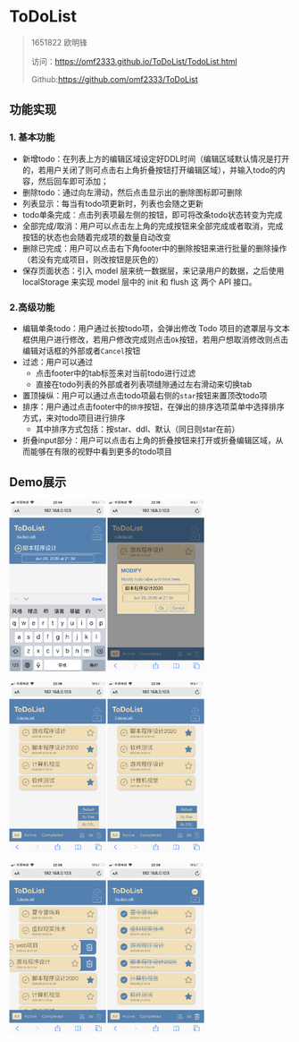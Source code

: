 # ToDoList

> 1651822 欧明锋
>
> 访问：https://omf2333.github.io/ToDoList/TodoList.html
>
> Github:https://github.com/omf2333/ToDoList

## 功能实现

### 1. 基本功能

+ 新增todo：在列表上方的编辑区域设定好DDL时间（编辑区域默认情况是打开的，若用户关闭了则可点击右上角折叠按钮打开编辑区域），并输入todo的内容，然后回车即可添加；
+ 删除todo：通过向左滑动，然后点击显示出的删除图标即可删除
+ 列表显示：每当有todo项更新时，列表也会随之更新
+ todo单条完成：点击列表项最左侧的按钮，即可将改条todo状态转变为完成
+ 全部完成/取消：用户可以点击左上角的完成按钮来全部完成或者取消，完成按钮的状态也会随着完成项的数量自动改变
+ 删除已完成：用户可以点击右下角footer中的删除按钮来进行批量的删除操作（若没有完成项目，则改按钮是灰色的）
+ 保存页面状态：引入 model 层来统一数据层，来记录用户的数据，之后使用 localStorage 来实现 model 层中的 init 和 flush 这 两个 API 接口。

### 2.高级功能

+ 编辑单条todo：用户通过长按todo项，会弹出修改 Todo 项目的遮罩层与文本框供用户进行修改，若用户修改完成则点击`Ok`按钮，若用户想取消修改则点击编辑对话框的外部或者`Cancel`按钮
+ 过滤：用户可以通过
  + 点击footer中的tab标签来对当前todo进行过滤
  + 直接在todo列表的外部或者列表项缝隙通过左右滑动来切换tab
+ 置顶操纵：用户可以通过点击todo项最右侧的`star`按钮来置顶改todo项
+ 排序：用户通过点击footer中的`排序`按钮，在弹出的排序选项菜单中选择排序方式，来对todo项目进行排序
  + 其中排序方式包括：按star、ddl、默认（同日则star在前）
+ 折叠input部分：用户可以点击右上角的折叠按钮来打开或折叠编辑区域，从而能够在有限的视野中看到更多的todo项目



## Demo展示

<img src="./assets/newTodo.png"  style="zoom:30%;" />  <img src="./assets/edit.png" style="zoom:30%;" />

<img src="./assets/rankDDL.png" style="zoom:30%;" />  <img src="./assets/rankStar.png" style="zoom:30%;" />

<img src="./assets/delete.png" style="zoom:30%;" />  <img src="./assets/completed.png" style="zoom:30%;" />


